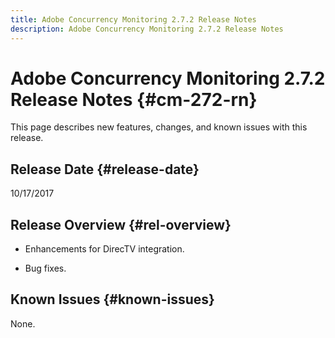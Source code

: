 ```yaml
---
title: Adobe Concurrency Monitoring 2.7.2 Release Notes
description: Adobe Concurrency Monitoring 2.7.2 Release Notes
---
```


# Adobe Concurrency Monitoring 2.7.2 Release Notes {#cm-272-rn} 

This page describes new features, changes, and known issues with this release.
 
## Release Date {#release-date}
 
10/17/2017
 
## Release Overview {#rel-overview}

* Enhancements for DirecTV integration.

* Bug fixes.

 

## Known Issues {#known-issues}

None.
